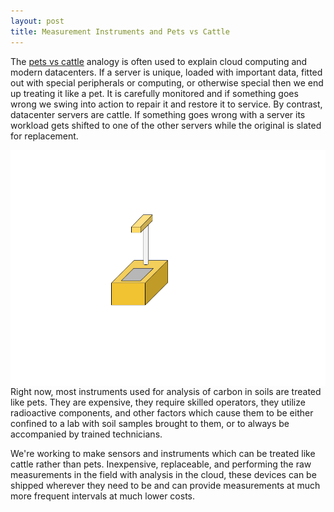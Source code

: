 ```yaml
---
layout: post
title: Measurement Instruments and Pets vs Cattle
---
```


The [pets vs cattle](http://cloudscaling.com/blog/cloud-computing/the-history-of-pets-vs-cattle/)
analogy is often used to explain cloud computing and modern datacenters.
If a server is unique, loaded with important data, fitted out with special
peripherals or computing, or otherwise special then we end up treating it like
a pet. It is carefully monitored and if something goes wrong we swing into
action to repair it and restore it to service. By contrast, datacenter servers
are cattle. If something goes wrong with a server its workload gets shifted
to one of the other servers while the original is slated for replacement.

<img align="right" src="/images/NuclearGauge.png">
Right now, most instruments used for analysis of carbon in soils are treated
like pets. They are expensive, they require skilled operators, they utilize
radioactive components, and other factors which cause them to be either
confined to a lab with soil samples brought to them, or to always be accompanied
by trained technicians.

We're working to make sensors and instruments which can be treated like cattle
rather than pets. Inexpensive, replaceable, and performing the raw measurements
in the field with analysis in the cloud, these devices can be shipped wherever
they need to be and can provide measurements at much more frequent intervals
at much lower costs.
